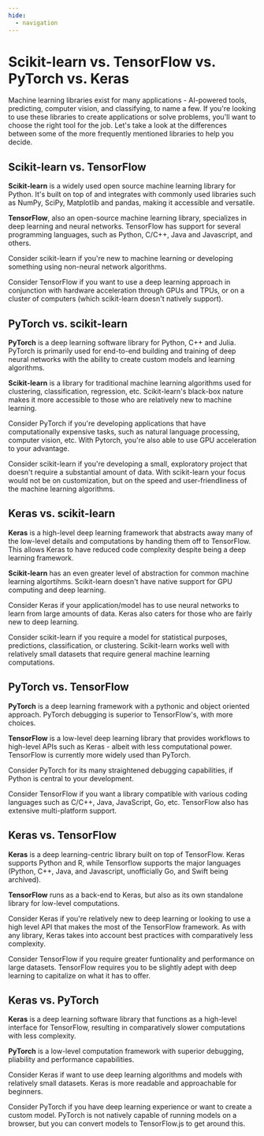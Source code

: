 ```yaml
---
hide:
  - navigation
---
```


# Scikit-learn vs. TensorFlow vs. PyTorch vs. Keras

Machine learning libraries exist for many applications - AI-powered tools, predicting, computer vision, and classifying, to name a few. If you're looking to use these libraries to create applications or solve problems, you'll want to choose the right tool for the job. Let's take a look at the differences between some of the more frequently mentioned libraries to help you decide.

## Scikit-learn vs. TensorFlow

**Scikit-learn** is a widely used open source machine learning library for Python. It's built on top of and integrates with commonly used libraries such as NumPy, SciPy, Matplotlib and pandas, making it accessible and versatile.

**TensorFlow**, also an open-source machine learning library, specializes in deep learning and neural networks. TensorFlow has support for several programming languages, such as Python, C/C++, Java and Javascript, and others.

Consider scikit-learn if you're new to machine learning or developing something using non-neural network algorithms.

Consider TensorFlow if you want to use a deep learning approach in conjunction with hardware acceleration through GPUs and TPUs, or on a cluster of computers (which scikit-learn doesn't natively support).

## PyTorch vs. scikit-learn

**PyTorch** is a deep learning software library for Python, C++ and Julia. PyTorch is primarily used for end-to-end building and training of deep neural networks with the ability to create custom models and learning algorithms.

**Scikit-learn** is a library for traditional machine learning algorithms used for clustering, classification, regression, etc. Scikit-learn's black-box nature makes it more accessible to those who are relatively new to machine learning.

Consider PyTorch if you're developing applications that have computationally expensive tasks, such as natural language processing, computer vision, etc. With Pytorch, you're also able to use GPU acceleration to your advantage.

Consider scikit-learn if you're developing a small, exploratory project that doesn't require a substantial amount of data. With scikit-learn your focus would not be on customization, but on the speed and user-friendliness of the machine learning algorithms.

## Keras vs. scikit-learn

**Keras** is a high-level deep learning framework that abstracts away many of the low-level details and computations by handing them off to TensorFlow. This allows Keras to have reduced code complexity despite being a deep learning framework.

**Scikit-learn** has an even greater level of abstraction for common machine learning algortihms. Scikit-learn doesn't have native support for GPU computing and deep learning.

Consider Keras if your application/model has to use neural networks to learn from large amounts of data. Keras also caters for those who are fairly new to deep learning.

Consider scikit-learn if you require a model for statistical purposes, predictions, classification, or clustering. Scikit-learn works well with relatively small datasets that require general machine learning computations.

## PyTorch vs. TensorFlow

**PyTorch** is a deep learning framework with a pythonic and object oriented approach. PyTorch debugging is superior to TensorFlow's, with more choices.

**TensorFlow** is a low-level deep learning library that provides workflows to high-level APIs such as Keras - albeit with less computational power. TensorFlow is currently more widely used than PyTorch.

Consider PyTorch for its many straightened debugging capabilities, if Python is central to your development.

Consider TensorFlow if you want a library compatible with various coding languages such as C/C++, Java, JavaScript, Go, etc. TensorFlow also has extensive multi-platform support.

## Keras vs. TensorFlow

**Keras** is a deep learning-centric library built on top of TensorFlow. Keras supports Python and R, while Tensorflow supports the major languages (Python, C++, Java, and Javascript, unofficially Go, and Swift being archived).

**TensorFlow** runs as a back-end to Keras, but also as its own standalone library for low-level computations.

Consider Keras if you're relatively new to deep learning or looking to use a high level API that makes the most of the TensorFlow framework. As with any library, Keras takes into account best practices with comparatively less complexity.

Consider TensorFlow if you require greater funtionality and performance on large datasets. TensorFlow requires you to be slightly adept with deep learning to capitalize on what it has to offer.

## Keras vs. PyTorch

**Keras** is a deep learning software library that functions as a high-level interface for TensorFlow, resulting in comparatively slower computations with less complexity.

**PyTorch** is a low-level computation framework with superior debugging, pliability and performance capabilities.

Consider Keras if want to use deep learning algorithms and models with relatively small datasets. Keras is more readable and approachable for beginners.

Consider PyTorch if you have deep learning experience or want to create a custom model. PyTorch is not natively capable of running models on a browser, but you can convert models to TensorFlow.js to get around this.
